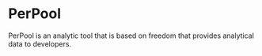 # PerPool

PerPool is an analytic tool that is based on freedom that provides analytical data to developers.
